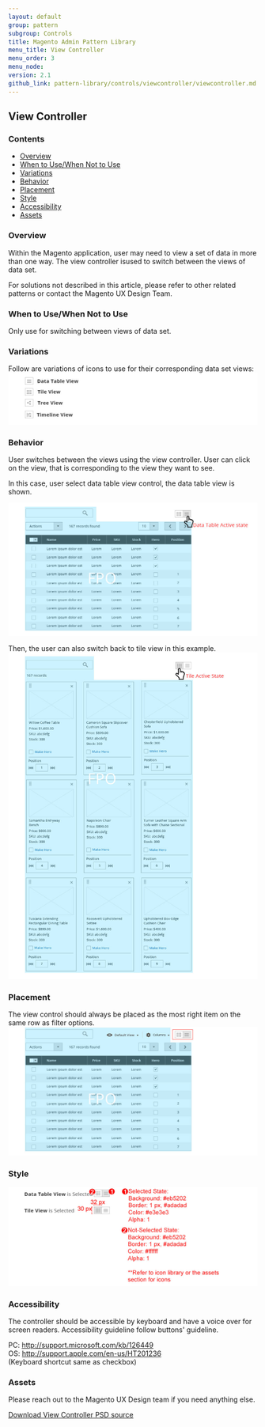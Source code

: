 ```yaml
---
layout: default
group: pattern
subgroup: Controls
title: Magento Admin Pattern Library
menu_title: View Controller
menu_order: 3
menu_node: 
version: 2.1
github_link: pattern-library/controls/viewcontroller/viewcontroller.md
---
```

<h2> View Controller </h2>

<h3> Contents </h3>

* <a href="#overview">Overview</a>
* <a href="#when-to-use">When to Use/When Not to Use</a>
* <a href="#variations">Variations</a>
* <a href="#behavior">Behavior</a>
* <a href="#placement">Placement</a>
* <a href="#style">Style</a>
* <a href="#accessibility">Accessibility</a>
* <a href="#assets">Assets</a>


<h3 id="overview">Overview</h3>

Within the Magento application, user may need to view a set of data in more than one way. The view controller isused to switch between the views of data set.

For solutions not described in this article, please refer to other related patterns or contact the Magento UX Design Team.


<h3 id="when-to-use">When to Use/When Not to Use</h3>
Only use for switching between views of data set.


<h3 id="variations">Variations</h3>

Follow are variations of icons to use for their corresponding data set views:
<img src="img/variation.jpg">



<h3 id="behavior">Behavior</h3>

User switches between the views using the view controller. User can click on the view, that is corresponding to the view they want to see.

In this case, user select data table view control, the data table view is shown.

<img src="img/behavior.jpg">

Then, the user can also switch back to tile view in this example.
<img src="img/behavior2.jpg">

<h3 id="placement">Placement</h3>
The view control should always be placed as the most right item on the same row as filter options.

<img src="img/Placement.jpg">

<h3 id="style">Style</h3>

<img src="img/style.jpg">




<h3 id="accessibility">Accessibility</h3>

The controller should be accessible by keyboard and have a voice over for screen readers. Accessibility guideline follow buttons' guideline.

PC: <a href="http://support.microsoft.com/kb/126449" target="blank">http://support.microsoft.com/kb/126449</a><br>
OS: <a href="http://support.apple.com/en-us/HT201236" target="blank">http://support.apple.com/en-us/HT201236</a><br>
(Keyboard shortcut same as checkbox)<br>

<h3 id="assets">Assets</h3>

Please reach out to the Magento UX Design team if you need anything else.

<a href="src/magento-viewcontrol.psd">Download View Controller PSD source</a>

